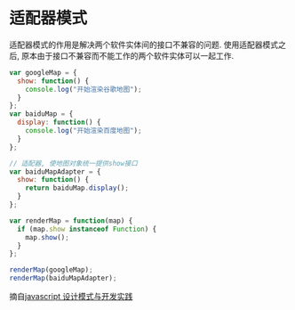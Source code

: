 # 适配器模式

适配器模式的作用是解决两个软件实体间的接口不兼容的问题. 使用适配器模式之后, 原本由于接口不兼容而不能工作的两个软件实体可以一起工作.

```js
var googleMap = {
  show: function() {
    console.log("开始渲染谷歌地图");
  }
};
var baiduMap = {
  display: function() {
    console.log("开始渲染百度地图");
  }
};

// 适配器, 使地图对象统一提供show接口
var baiduMapAdapter = {
  show: function() {
    return baiduMap.display();
  }
};

var renderMap = function(map) {
  if (map.show instanceof Function) {
    map.show();
  }
};

renderMap(googleMap);
renderMap(baiduMapAdapter);
```

摘自[javascript 设计模式与开发实践](https://book.douban.com/subject/26382780/)
